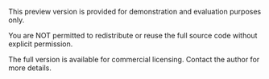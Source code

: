 This preview version is provided for demonstration and evaluation purposes only.

You are NOT permitted to redistribute or reuse the full source code without explicit permission.

The full version is available for commercial licensing.
Contact the author for more details.
